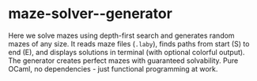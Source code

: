 # maze-solver--generator

Here we solve mazes using depth-first search and generates random mazes of any size. It reads maze files (`.laby`), finds paths from start (S) to end (E), and displays solutions in terminal (with optional colorful output). The generator creates perfect mazes with guaranteed solvability. Pure OCaml, no dependencies - just functional programming at work.
